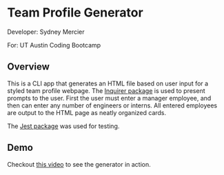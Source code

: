 # Team Profile Generator

Developer: Sydney Mercier

For: UT Austin Coding Bootcamp

## Overview

This is a CLI app that generates an HTML file based on user input for a styled team profile webpage. The [Inquirer package](https://www.npmjs.com/package/inquirer) is used to present prompts to the user. First the user must enter a manager employee, and then can enter any number of engineers or interns. All entered employees are output to the HTML page as neatly organized cards.

The [Jest package](https://www.npmjs.com/package/jest) was used for testing.

## Demo

Checkout [this video](https://drive.google.com/file/d/1MAZkx6pHTA_BJ3GWErGATU0OeWoZ2EiY/view) to see the generator in action.